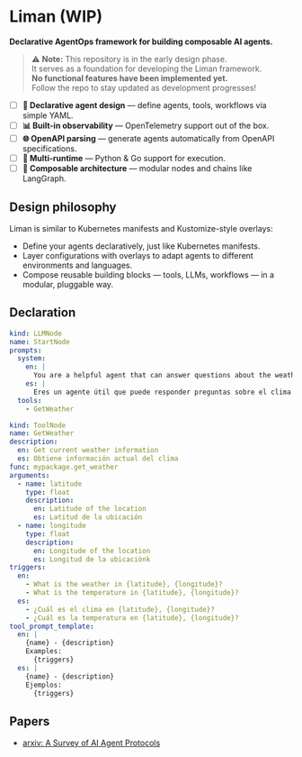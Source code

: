 # Liman (WIP)

**Declarative AgentOps framework for building composable AI agents.**

> ⚠️ **Note:** This repository is in the early design phase.  
> It serves as a foundation for developing the Liman framework.  
> **No functional features have been implemented yet.**  
> Follow the repo to stay updated as development progresses!

- [ ] **🧠 Declarative agent design** — define agents, tools, workflows via simple YAML.
- [ ] **📊 Built-in observability** — OpenTelemetry support out of the box.
- [ ] **🌐 OpenAPI parsing** — generate agents automatically from OpenAPI specifications.
- [ ] **🔁 Multi-runtime** — Python & Go support for execution.
- [ ] **🧱 Composable architecture** — modular nodes and chains like LangGraph.

## Design philosophy

Liman is similar to Kubernetes manifests and Kustomize-style overlays:

- Define your agents declaratively, just like Kubernetes manifests.
- Layer configurations with overlays to adapt agents to different environments and languages.
- Compose reusable building blocks — tools, LLMs, workflows — in a modular, pluggable way.

## Declaration

```yaml
kind: LLMNode
name: StartNode
prompts:
  system:
    en: |
      You are a helpful agent that can answer questions about the weather.
    es: |
      Eres un agente útil que puede responder preguntas sobre el clima.
  tools:
    - GetWeather

kind: ToolNode
name: GetWeather
description:
  en: Get current weather information
  es: Obtiene información actual del clima
func: mypackage.get_weather
arguments:
  - name: latitude
    type: float
    description:
      en: Latitude of the location
      es: Latitud de la ubicación
  - name: longitude
    type: float
    description:
      en: Longitude of the location
      es: Longitud de la ubicaciónk
triggers:
  en:
    - What is the weather in {latitude}, {longitude}?
    - What is the temperature in {latitude}, {longitude}?
  es:
    - ¿Cuál es el clima en {latitude}, {longitude}?
    - ¿Cuál es la temperatura en {latitude}, {longitude}?
tool_prompt_template:
  en: |
    {name} - {description}
    Examples:
      {triggers}
  es: |
    {name} - {description}
    Ejemplos:
      {triggers}
```

## Papers

- [arxiv: A Survey of AI Agent Protocols](https://arxiv.org/abs/2504.16736)
